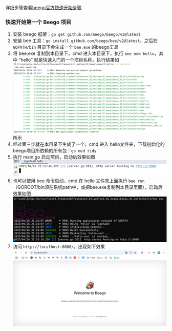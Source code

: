 


详细步骤查看[beego官方快速开始步骤](https://github.com/beego/beego)
### 快速开始第一个 Beego 项目
1. 安装 beego 框架：`go get github.com/beego/beego/v2@latest`
2. 安装 bee 工具：`go install github.com/beego/bee/v2@latest`，之后在 `GOPATH/bin` 目录下会生成一个 `bee.exe` 的beego工具
3. 将 bee.exe 复制到本目录下，cmd 进入本目录下，执行 `bee new hello`，其中 “hello” 就是快速入门的一个项目名称，执行结果如![img.png](img.png)所示
4. 经过第三步就在本目录下生成了一个，cmd 进入 hello文件夹，下载初始化的beego项目所依赖的所有包：`go mod tidy`
5. 执行 main.go 启动项目，启动后效果如图![img_1.png](img_1.png)
5. 也可以使用 bee 命令启动，cmd 在 hello 文件夹上面执行 `bee run`（GOROOT/bin须在系统path中，或把bee.exe复制到本目录里面），启动后效果如图![img_2.png](img_2.png)
6. 访问 `http://localhost:8080/`，出现如下效果![img_3.png](img_3.png)
